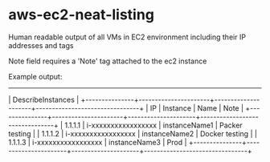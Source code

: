 # aws-ec2-neat-listing
Human readable output of all VMs in EC2 environment including their IP addresses and tags


Note field requires a 'Note' tag attached to the ec2 instance

Example output:

-----------------------------------------------------------------------------------------------
|                                      DescribeInstances                                      |
+---------------+----------------------+---------------------+--------------------------------+
|      IP       |      Instance        |        Name         |             Note               |
+---------------+----------------------+---------------------+--------------------------------+
|  1.1.1.1      |  i-xxxxxxxxxxxxxxxxx |  instanceName1      |  Packer testing                |
|  1.1.1.2      |  i-xxxxxxxxxxxxxxxxx |  instanceName2      |  Docker testing                |
|  1.1.1.3      |  i-xxxxxxxxxxxxxxxxx |  instanceName3      |  Prod                          |
+---------------+----------------------+---------------------+--------------------------------+


